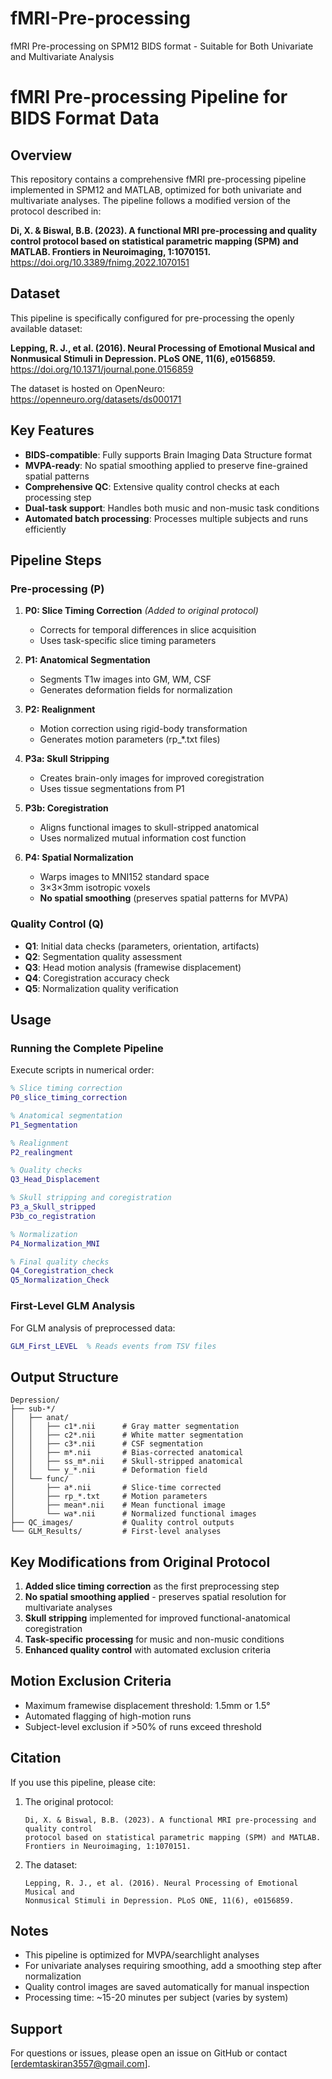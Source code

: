 # fMRI-Pre-processing
fMRI Pre-processing on SPM12 BIDS format - Suitable for Both Univariate and Multivariate Analysis 
# fMRI Pre-processing Pipeline for BIDS Format Data

## Overview

This repository contains a comprehensive fMRI pre-processing pipeline implemented in SPM12 and MATLAB, optimized for both univariate and multivariate analyses. The pipeline follows a modified version of the protocol described in:

**Di, X. & Biswal, B.B. (2023). A functional MRI pre-processing and quality control protocol based on statistical parametric mapping (SPM) and MATLAB. Frontiers in Neuroimaging, 1:1070151.** https://doi.org/10.3389/fnimg.2022.1070151

## Dataset

This pipeline is specifically configured for pre-processing the openly available dataset:

**Lepping, R. J., et al. (2016). Neural Processing of Emotional Musical and Nonmusical Stimuli in Depression. PLoS ONE, 11(6), e0156859.** https://doi.org/10.1371/journal.pone.0156859

The dataset is hosted on OpenNeuro: https://openneuro.org/datasets/ds000171

## Key Features

- **BIDS-compatible**: Fully supports Brain Imaging Data Structure format
- **MVPA-ready**: No spatial smoothing applied to preserve fine-grained spatial patterns
- **Comprehensive QC**: Extensive quality control checks at each processing step
- **Dual-task support**: Handles both music and non-music task conditions
- **Automated batch processing**: Processes multiple subjects and runs efficiently

## Pipeline Steps

### Pre-processing (P)
1. **P0: Slice Timing Correction** *(Added to original protocol)*
   - Corrects for temporal differences in slice acquisition
   - Uses task-specific slice timing parameters

2. **P1: Anatomical Segmentation**
   - Segments T1w images into GM, WM, CSF
   - Generates deformation fields for normalization

3. **P2: Realignment**
   - Motion correction using rigid-body transformation
   - Generates motion parameters (rp_*.txt files)

4. **P3a: Skull Stripping**
   - Creates brain-only images for improved coregistration
   - Uses tissue segmentations from P1

5. **P3b: Coregistration**
   - Aligns functional images to skull-stripped anatomical
   - Uses normalized mutual information cost function

6. **P4: Spatial Normalization**
   - Warps images to MNI152 standard space
   - 3×3×3mm isotropic voxels
   - **No spatial smoothing** (preserves spatial patterns for MVPA)

### Quality Control (Q)
- **Q1**: Initial data checks (parameters, orientation, artifacts)
- **Q2**: Segmentation quality assessment
- **Q3**: Head motion analysis (framewise displacement)
- **Q4**: Coregistration accuracy check
- **Q5**: Normalization quality verification




## Usage

### Running the Complete Pipeline

Execute scripts in numerical order:
```matlab
% Slice timing correction
P0_slice_timing_correction

% Anatomical segmentation
P1_Segmentation

% Realignment
P2_realingment

% Quality checks
Q3_Head_Displacement

% Skull stripping and coregistration
P3_a_Skull_stripped
P3b_co_registration

% Normalization
P4_Normalization_MNI

% Final quality checks
Q4_Coregistration_check
Q5_Normalization_Check
```

### First-Level GLM Analysis

For GLM analysis of preprocessed data:
```matlab
GLM_First_LEVEL  % Reads events from TSV files
```

## Output Structure

```
Depression/
├── sub-*/
│   ├── anat/
│   │   ├── c1*.nii      # Gray matter segmentation
│   │   ├── c2*.nii      # White matter segmentation
│   │   ├── c3*.nii      # CSF segmentation
│   │   ├── m*.nii       # Bias-corrected anatomical
│   │   ├── ss_m*.nii    # Skull-stripped anatomical
│   │   └── y_*.nii      # Deformation field
│   └── func/
│       ├── a*.nii       # Slice-time corrected
│       ├── rp_*.txt     # Motion parameters
│       ├── mean*.nii    # Mean functional image
│       └── wa*.nii      # Normalized functional images
├── QC_images/           # Quality control outputs
└── GLM_Results/         # First-level analyses
```

## Key Modifications from Original Protocol

1. **Added slice timing correction** as the first preprocessing step
2. **No spatial smoothing applied** - preserves spatial resolution for multivariate analyses
3. **Skull stripping** implemented for improved functional-anatomical coregistration
4. **Task-specific processing** for music and non-music conditions
5. **Enhanced quality control** with automated exclusion criteria

## Motion Exclusion Criteria

- Maximum framewise displacement threshold: 1.5mm or 1.5°
- Automated flagging of high-motion runs
- Subject-level exclusion if >50% of runs exceed threshold

## Citation

If you use this pipeline, please cite:

1. The original protocol:
   ```
   Di, X. & Biswal, B.B. (2023). A functional MRI pre-processing and quality control 
   protocol based on statistical parametric mapping (SPM) and MATLAB. 
   Frontiers in Neuroimaging, 1:1070151.
   ```

2. The dataset:
   ```
   Lepping, R. J., et al. (2016). Neural Processing of Emotional Musical and 
   Nonmusical Stimuli in Depression. PLoS ONE, 11(6), e0156859.
   ```

## Notes

- This pipeline is optimized for MVPA/searchlight analyses
- For univariate analyses requiring smoothing, add a smoothing step after normalization
- Quality control images are saved automatically for manual inspection
- Processing time: ~15-20 minutes per subject (varies by system)

## Support

For questions or issues, please open an issue on GitHub or contact [erdemtaskiran3557@gmail.com].
